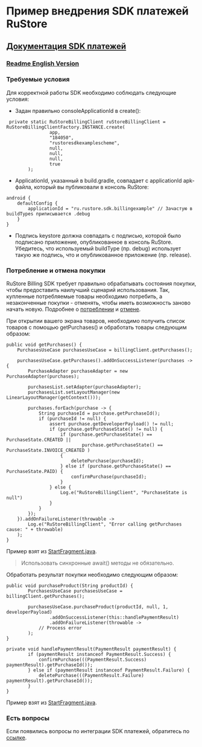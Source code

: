 # Пример внедрения SDK платежей RuStore
## [Документация SDK платежей](https://www.rustore.ru/help/sdk/payments/kotlin-java/)

### [Readme English Version](https://gitflic.ru/project/rustore/rustore-example-java-billing/blob?file=README_EN.md&branch=master)

### Требуемые условия

Для корректной работы SDK необходимо соблюдать следующие условия:

- Задан правильно consoleApplicationId в create():
```
 private static RuStoreBillingClient ruStoreBillingClient = RuStoreBillingClientFactory.INSTANCE.create(
                app,
                "184050",
                "rustoresdkexamplescheme",
                null,
                null,
                null,
                true
        );
```

- ApplicationId, указанный в build.gradle, совпадает с applicationId apk-файла, который вы публиковали в консоль RuStore:
```
android {
    defaultConfig {
        applicationId = "ru.rustore.sdk.billingexample" // Зачастую в buildTypes приписывается .debug
    }
}
```

- Подпись keystore должна совпадать с подписью, которой было подписано приложение, опубликованное в консоль RuStore. Убедитесь, что используемый buildType (пр. debug) использует такую же подпись, что и опубликованное приложение (пр. release).

### Потребление и отмена покупки
RuStore Billing SDK требует правильно обрабатывать состояния покупки, чтобы предоставить наилучший сценарий использования.
Так, купленные потребляемые товары необходимо потребить, а незаконченные покупки - отменять, чтобы иметь возможность заново начать новую.
Подробнее о [потреблении](https://www.rustore.ru/help/sdk/payments/kotlin-java/5-0-0/#подтверждение-покупки) и [отмене](https://www.rustore.ru/help/sdk/payments/kotlin-java/5-0-0/#отмена-покупки).

При открытии вашего экрана товаров, необходимо получить список товаров с помощью getPurchases() и обработать товары следующим образом:
```
public void getPurchases() {
    PurchasesUseCase purchasesUseCase = billingClient.getPurchases();

    purchasesUseCase.getPurchases().addOnSuccessListener(purchases -> {
        PurchaseAdapter purchaseAdapter = new PurchaseAdapter(purchases);

        purchasesList.setAdapter(purchaseAdapter);
        purchasesList.setLayoutManager(new LinearLayoutManager(getContext()));

        purchases.forEach(purchase -> {
            String purchaseId = purchase.getPurchaseId();
            if (purchaseId != null) {
                assert purchase.getDeveloperPayload() != null;
                if (purchase.getPurchaseState() != null) {
                    if (purchase.getPurchaseState() == PurchaseState.CREATED ||
                            purchase.getPurchaseState() == PurchaseState.INVOICE_CREATED )
                    {
                        deletePurchase(purchaseId);
                    } else if (purchase.getPurchaseState() == PurchaseState.PAID) {
                        confirmPurchase(purchaseId);
                    }
                } else {
                    Log.e("RuStoreBillingClient", "PurchaseState is null")
                }
            }
        });
    }).addOnFailureListener(throwable ->
        Log.e("RuStoreBillingClient", "Error calling getPurchases cause: " + throwable)
    );
}
```
Пример взят из [StartFragment.java](https://gitflic.ru/project/rustore/rustore-example-java-billing/blob?file=app/src/main/java/ru/rustore/example/rustorebillingsample/StartFragment.java&branch=master).
> Использовать синхронные await() методы не обязательно.

Обработать результат покупки необходимо следующим образом:
```
public void purchaseProduct(String productId) {
        PurchasesUseCase purchasesUseCase = billingClient.getPurchases();

        purchasesUseCase.purchaseProduct(productId, null, 1, developerPayload)
                .addOnSuccessListener(this::handlePaymentResult)
                .addOnFailureListener(throwable ->
            // Process error
        );
}

private void handlePaymentResult(PaymentResult paymentResult) {
        if (paymentResult instanceof PaymentResult.Success) {
            confirmPurchase(((PaymentResult.Success) paymentResult).getPurchaseId());
        } else if (paymentResult instanceof PaymentResult.Failure) {
            deletePurchase(((PaymentResult.Failure) paymentResult).getPurchaseId());
        }
}

```
Пример взят из [StartFragment.java](https://gitflic.ru/project/rustore/rustore-example-java-billing/blob?file=app/src/main/java/ru/rustore/example/rustorebillingsample/StartFragment.java&branch=master).

### Есть вопросы
Если появились вопросы по интеграции SDK платежей, обратитесь по [ссылке](https://www.rustore.ru/help/sdk/payments).